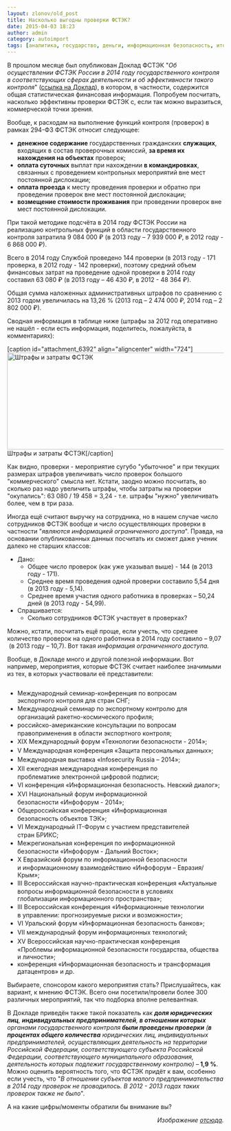 ```yaml
---
layout: zlonov/old_post
title: Насколько выгодны проверки ФСТЭК?
date: 2015-04-03 18:23
author: admin
category: autoimport
tags: [аналитика, государство, деньги, информационная безопасность, итоги, мероприятие, проверка, ФСТЭК]
---
```

В прошлом месяце был опубликован Доклад ФСТЭК "<em>Об осуществлении ФСТЭК России в 2014 году государственного контроля в соответствующих сферах деятельности и об эффективности такого контроля</em>" (<a href="http://fstec.ru/component/attachments/download/783" target="_blank">ссылка на Доклад</a>), в котором, в частности, содержится общая статистическая финансовая информация. Попробуем посчитать, насколько эффективны проверки ФСТЭК с, если так можно выразиться, коммерческой точки зрения.

Вообще, к расходам на выполнение функций контроля (проверок) в рамках 294-ФЗ ФСТЭК относит следующее:
<ul>
	<li><strong>денежное содержание</strong> государственных гражданских <strong>служащих</strong>, входящих в состав проверочных комиссий, <strong>за время их нахождения на объектах</strong> проверок;</li>
	<li><strong>оплата суточных</strong> выплат при нахождении <strong>в командировках</strong>, связанных с проведением контрольных мероприятий вне мест постоянной дислокации;</li>
	<li><strong>оплата проезда</strong> к месту проведения проверки и обратно при проведении проверок вне мест постоянной дислокации;</li>
	<li><strong>возмещение стоимости проживания</strong> при проведении проверок вне мест постоянной дислокации.</li>
</ul>
При такой методике подсчёта в 2014 году ФСТЭК России на реализацию контрольных функций в области государственного контроля затратила 9 084 000 ₽ (в 2013 году – 7 939 000 ₽, в 2012 году - 6 868 000 ₽).

Всего в 2014 году Службой проведено 144 проверки (в 2013 году - 171 проверка, в 2012 году - 142 проверки), поэтому средний объем финансовых затрат на проведение одной проверки в 2014 году составил 63 080 ₽ (в 2013 году – 46 430 ₽, в 2012 - 48 364 ₽).

Общая сумма наложенных административных штрафов по сравнению с 2013 годом увеличилась на 13,26 % (2013 год – 2 474 000 ₽, 2014 год – 2 802 000 ₽).

Сводная информация в таблице ниже (штрафы за 2012 год оперативно не нашёл - если есть информация, поделитесь, пожалуйста, в комментариях):

[caption id="attachment_6392" align="aligncenter" width="724"]<a href="/assets/uploads/Штрафы-и-затраты-ФСТЭК.png"><img class="size-full wp-image-6392" src="/assets/uploads/Штрафы-и-затраты-ФСТЭК.png" alt="Штрафы и затраты ФСТЭК" width="724" height="225" /></a> Штрафы и затраты ФСТЭК[/caption]

Как видно, проверки - мероприятие сугубо "убыточное" и при текущих размерах штрафов увеличивать число проверок большого "коммерческого" смысла нет. Кстати, заодно можно посчитать, во сколько раз надо увеличить штрафы, чтобы затраты на проверки "окупались": 63 080 / 19 458 = 3,24 - т.е. штрафы "нужно" увеличивать более, чем в три раза.

Иногда ещё считают выручку на сотрудника, но в нашем случае число сотрудников ФСТЭК вообще и число осуществляющих проверки в частности "<em>являются информацией ограниченного доступа</em>". Правда, на основании опубликованных данных посчитать их сможет даже ученик далеко не старших классов:
<ul>
	<li>Дано:
<ul>
	<li>Общее число проверок (как уже указывал выше) - 144 (в 2013 году - 171).</li>
	<li>Среднее время проведения одной проверки составило 5,54 дня (в 2013 году - 5,14).</li>
	<li>Среднее время участия одного работника в проверках – 50,24 дней (в 2013 году - 54,99).</li>
</ul>
</li>
	<li>Спрашивается:
<ul>
	<li>Сколько сотрудников ФСТЭК участвует в проверках?</li>
</ul>
</li>
</ul>
Можно, кстати, посчитать ещё проще, если учесть, что среднее количество проверок на одного работника в 2014 году составило – 9,07  (в 2013 году – 10,7). Вот такая <em>информация ограниченного доступа.</em>
<div class="page" title="Page 18">
<div class="layoutArea">
<div class="column">
<div class="page" title="Page 21">
<div class="layoutArea">
<div class="column">

Вообще, в Докладе много и другой полезной информации. Вот например, мероприятия, которые ФСТЭК считает наиболее значимыми из тех, в которых участвовали её представители:
<div class="page" title="Page 25">
<div class="layoutArea">
<div class="column">
<ul>
	<li>Международный семинар-конференция по вопросам экспортного контроля для стран СНГ;</li>
	<li><span style="line-height: 1.5;">Международный семинар по экспортному контролю для организаций </span>ракетно-космического профиля;</li>
	<li><span style="line-height: 1.5;">российско-американские консультации по вопросам правоприменения </span>в области экспортного контроля;</li>
	<li><span style="line-height: 1.5;">XIX Международный форум «Технологии безопасности - 2014»;</span></li>
	<li><span style="line-height: 1.5;">V Международная конференция «Защита персональных данных»; </span></li>
	<li><span style="line-height: 1.5;">Международная выставка «Infosecurity Russia – 2014»;</span></li>
	<li><span style="line-height: 1.5;">XII ежегодная международная конференция по проблематике </span>электронной цифровой подписи;</li>
	<li><span style="line-height: 1.5;">VI конференция «Информационная безопасность. Невский диалог»; </span></li>
	<li><span style="line-height: 1.5;">XVI Национальный форум информационной безопасности </span>«Инфофорум - 2014»;</li>
	<li><span style="line-height: 1.5;">Общероссийская конференция «Информационная безопасность </span>объектов ТЭК»;</li>
	<li><span style="line-height: 1.5;">VI Международный IT-Форум с участием представителей стран </span>БРИКС;</li>
	<li><span style="line-height: 1.5;">Межрегиональная конференция по информационной безопасности </span>«Инфофорум - Дальний Восток»;</li>
	<li><span style="line-height: 1.5;">X Евразийский форум по информационной безопасности и </span>информационному взаимодействию «Инфофорум – Евразия/Крым»;</li>
	<li><span style="line-height: 1.5;">III Всероссийская научно-практическая конференция «Актуальные вопросы информационной безопасности в условиях глобализации </span>информационного пространства»;</li>
	<li><span style="line-height: 1.5;">III Всероссийская конференция «Информационные технологии в </span>управлении: прогнозируемые риски и возможности»;</li>
	<li><span style="line-height: 1.5;">VI Уральский форум «Информационная безопасность банков»;</span></li>
	<li><span style="line-height: 1.5;">VII международный форум информационных технологий;</span></li>
	<li><span style="line-height: 1.5;">XV Всероссийская научно-практическая конференция «Проблемы </span>информационной безопасности государства, общества и личности»;</li>
	<li>конференция «Информационная безопасность и трансформация датацентров» и др.</li>
</ul>
Выбираете, спонсором какого мероприятия стать? Прислушайтесь, как вариант, к мнению ФСТЭК. Всего они посетили/провели более 300 различных мероприятий, так что подборка вполне релевантная.

В Докладе приведён также такой показатель как <em><strong>доля юридических лиц</strong>, <strong>индивидуальных предпринимателей</strong>, <strong>в отношении которых</strong> органами государственного контроля<strong> были проведены проверки</strong> (<strong>в процентах общего количества</strong> юридических лиц, индивидуальных предпринимателей, осуществляющих деятельность на территории Российской Федерации, соответствующего субъекта Российской Федерации, соответствующего муниципального образования, деятельность которых подлежит государственному контролю)</em> –<strong> 1,9 %</strong>. Можно оценить вероятность того, что ФСТЭК придёт к вам, особенно если учесть, что "<em>В отношении субъектов малого предпринимательства в 2014 году проверок не проводилось. В 2012 - 2013 годах таких проверок также не было</em>".

А на какие цифры/моменты обратили бы внимание вы?
<p style="text-align: right;"><em>Изображение <a href="http://www.mk.ru/upload/iblock_mk/550/2c/59/18/DETAIL_PICTURE__70284997.jpg">отсюда</a>.</em>

</div>
</div>
</div>
</div>
</div>
</div>
</div>
</div>
</div>
